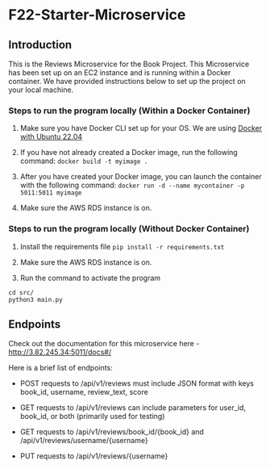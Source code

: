 # F22-Starter-Microservice

## Introduction

This is the Reviews Microservice for the Book Project. This Microservice has been set up on an EC2 instance and is running within a Docker container. We have provided instructions below to set up the project on your local machine.

### Steps to run the program locally (Within a Docker Container)

1. Make sure you have Docker CLI set up for your OS. We are using [Docker with Ubuntu 22.04](https://www.digitalocean.com/community/tutorials/how-to-install-and-use-docker-on-ubuntu-22-04)

2. If you have not already created a Docker image, run the following command:
`docker build -t myimage .`

3. After you have created your Docker image, you can launch the container with the following command:
`docker run -d --name mycontainer -p 5011:5011 myimage`  

4. Make sure the AWS RDS instance is on.

### Steps to run the program locally (Without Docker Container)

1. Install the requirements file 
`pip install -r requirements.txt` 

2. Make sure the AWS RDS instance is on.

3. Run the command to activate the program 
```
cd src/
python3 main.py
```
## Endpoints 

Check out the documentation for this microservice here - http://3.82.245.34:5011/docs#/

Here is a brief list of endpoints:

- POST requests to /api/v1/reviews must include JSON format with keys book_id, username, review_text, score

- GET requests to /api/v1/reviews can include parameters for user_id, book_id, or both (primarily used for testing)

- GET requests to /api/v1/reviews/book_id/{book_id} and /api/v1/reviews/username/{username}

- PUT requests to /api/v1/reviews/{username}  


